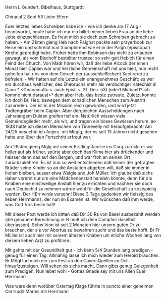 Herrn L Gundert, Bibelhaus, Stuttgardt

 Chiracal 2 Sept 53
Liebe Eltern

Euer letztes liebes Schreiben habe ich - wie ich denke am 17 Aug - beantwortet, heute habe ich nur ein billet meiner lieben Frau an die liebe Jette einzuschliessen. Es freut mich sie doch zum Schreiben gebracht zu haben. - Am 21sten gieng Heb nach Palghat packte sein prayerbook zur Reise ein und schreibt nun triumphirend wie er in der Palgh (episcopal) Kirche gepredigt habe. Früher hatte ihm Robinson das nicht zu erlauben gewagt, als vom Bischoff bestellter trustee; so sehr galt Hebich für einen Feind der Church. Von Madr hören wir, daß der liebe Alcock der einen Monat hier Caplan war und herzliche Gemeinschaft mit uns hielt, nun recht geholfen hat uns von dem Geruch der (ausschließlichen) Sectirerei zu befreien. - Wir hatten auf die Letzte ein unangenehmes Geschäft: es war ein durchaus weltlicher, des Ehebruchs mehr als verdächtiger Katechist in Cann <ja>* <Gnanamuttu s. auch Epist. v. 31. Dec. 53) (oder1 Michael1? ich komme nicht daraus)>* dem aber Heb. das beste zutraute. Zuletzt konnte ich doch Br. Heb. bewegen dem schädlichen Menschen zum Austritt zuzureden. Der ist in der Mission reich geworden, und wird jetzt Todtengräber beim Caplan. Aber dergleichen Ausscheidungen nach Jahrelangem Dulden greifen tief ein. Natürlich wissen viele Gemeindeglieder mehr, als wir, und tragen ein böses Gewissen herum. ao 1838 hatte ich diesen Menschen von Tinnevelly mit heraufgebracht! 
Am 24/25 besuchte ich Anjerc. mit Möglg, der es seit 13 Jahren nicht gesehen hatte und über den Fortschritt erfreut war.

Am 29sten gieng Mglg mit seiner Erstlingsfamilie ins Curg zurück: er war heller auf als früher, spürte aber doch das Klima hier als drückender und heisser denn das auf den Bergen, und war froh an seinen Ort zurückzukehren. 
Es ist nun so weit entschieden daß keiner der gefragten Brüder seine Kinder so an die Anstalten abgeben will, daß sie immer in Indien bleiben, ausser etwa Weigle und Joh Müller. Ich glaube daß sichs daher vorerst nur um eine Mädchenanstalt handeln könnte, denn für die Knaben eine einstweilige Anstalt hier zu errichten und nachher sie doch nach Deutschld zu nehmen würde wohl für die Gesellschaft zu kostspielig werden. Der HErr wirds versehn! 
Diese 3 Tage gedenken wir fleissig des lieben Herrmanns, der nun im Examen ist. Wir wünschen daß ihm werde, was Gott fürs beste hält!

Mit dieser Post werde ich bitten daß Dir 30 Rs von Basel ausbezahlt werden (die genauere Berechnung in Fl muß ich dem Comptoir daselbst überlassen). 
Schw Irion ist seit 2 Monaten hier unsern guten Dr zu brauchen, der sie vor Abortus zu bewahren sucht und das beste hofft. Br Fr Müller ist auch hier mit seinem ältesten Knaben um etliche Wochen lang von diesem lieben Arzt zu profitiren.

Mit gehts mit der Gesundheit gut - ich kann 5/4 Stunden lang predigen - genug für einen Tag. Allmählig lasse ich mich wieder zum Herold brauchen. Br Mögl lud mich ein zum Fest an den Caveri Quellen im Oct. hinaufzusteigen. Will sehen ob sichs macht. Dann gibts genug Gelegenheit zum Predigen. 
Nun lebet wohl - Gottes Gnade sey mit uns Allen
 Euer Herrmann

Was wars denn worüber Ostertag Klage führte in puncto einer geheimen Corrspdz Maries mit Herrmann

